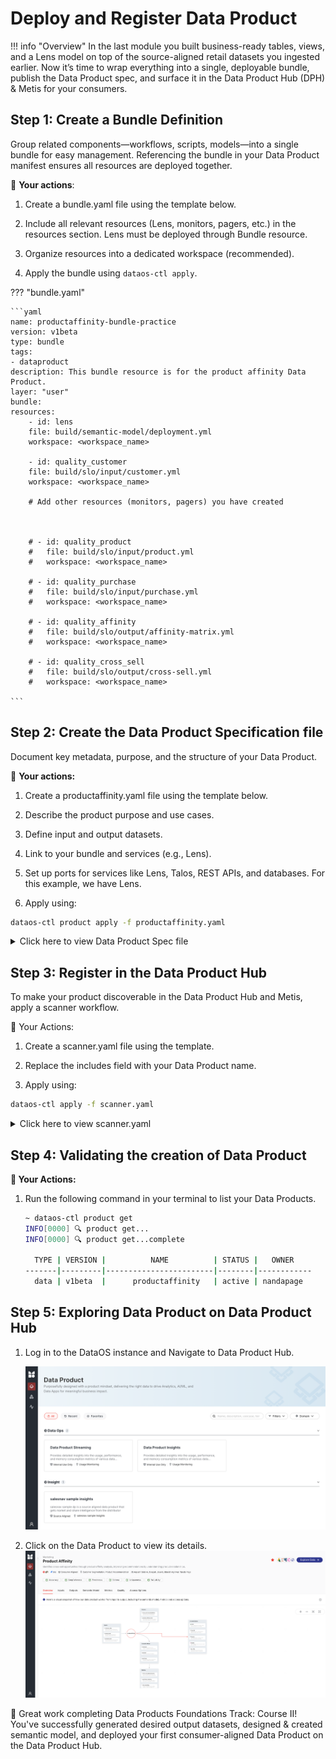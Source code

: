 # Deploy and Register Data Product

!!! info "Overview"
    In the last module you built business-ready tables, views, and a Lens model on top of the source-aligned retail datasets you ingested earlier.
Now it’s time to wrap everything into a single, deployable bundle, publish the Data Product spec, and surface it in the Data Product Hub (DPH) & Metis for your consumers.

## Step 1: Create a Bundle Definition

Group related components—workflows, scripts, models—into a single bundle for easy management. Referencing the bundle in your Data Product manifest ensures all resources are deployed together.

🎯 **Your actions**:

1. Create a bundle.yaml file using the template below.

2. Include all relevant resources (Lens, monitors, pagers, etc.) in the resources section. Lens must be deployed through Bundle resource.

3. Organize resources into a dedicated workspace (recommended).

4. Apply the bundle using `dataos-ctl apply`.

??? "bundle.yaml"

    ```yaml
    name: productaffinity-bundle-practice
    version: v1beta
    type: bundle
    tags:
    - dataproduct
    description: This bundle resource is for the product affinity Data Product.
    layer: "user"
    bundle:
    resources:
        - id: lens
        file: build/semantic-model/deployment.yml
        workspace: <workspace_name>
        
        - id: quality_customer
        file: build/slo/input/customer.yml
        workspace: <workspace_name>
        
        # Add other resources (monitors, pagers) you have created
    

        
        # - id: quality_product
        #   file: build/slo/input/product.yml
        #   workspace: <workspace_name>

        # - id: quality_purchase
        #   file: build/slo/input/purchase.yml
        #   workspace: <workspace_name>
        
        # - id: quality_affinity
        #   file: build/slo/output/affinity-matrix.yml
        #   workspace: <workspace_name>

        # - id: quality_cross_sell
        #   file: build/slo/output/cross-sell.yml
        #   workspace: <workspace_name>

    ```
## Step 2: Create the Data Product Specification file

Document key metadata, purpose, and the structure of your Data Product.

🎯 **Your actions:**

1. Create a productaffinity.yaml file using the template below.

2. Describe the product purpose and use cases.

3. Define input and output datasets.

4. Link to your bundle and services (e.g., Lens).

5. Set up ports for services like Lens, Talos, REST APIs, and databases. For this example, we have Lens.

5. Apply using:

```bash
dataos-ctl product apply -f productaffinity.yaml
```
<details><summary>Click here to view Data Product Spec file</summary>

```yaml
name: productaffinity
version: v1beta
type: data
description: Analyzes product affinity to identify cross-sell opportunities.
tags:
  - DPDomain.Marketing
  - DPUsecase.Customer Segmentation
  - DPUsecase.Product Recommendation
  - DPTier.Consumer Aligned
v1beta:
  data:
    meta:
      title: Product Affinity xx
      #sourceCodeUrl: https://bitbucket.org/tmdc/product-affinity-training/src/main/
      #trackerUrl: https://rubikai.atlassian.net/browse/DPRB-65
    collaborators:
      - name: 
        description: owner
      - name: <dataos-id of user>
        description: developer
      - name: <dataos-id of user>
        description: consumer
      - name: <dataos-id of user>
        description: consumer
    resource:
      refType: dataos
      ref: bundle:v1beta:productaffinity-bundle
    inputs:
      - refType: dataos
        ref: dataset:postgresxx:public:customer_data

      - refType: dataos
        ref: dataset:postgresxx:public:purchase_data

      - refType: dataos
        ref: dataset:postgresxx:public:product_data

    outputs:
      - refType: dataos
        ref: dataset:lakehouse:crm_data:product_affinity_matrix

      - refType: dataos
        ref: dataset:lakehouse:crm_data:cross_sell_recommendations

    ports:
      lens:
        ref: lens:v1alpha:productaffinity-xx:public
        refType: dataos

      # talos:
      #   - ref: service:v1:product-affinity-api:public
      #     refType: dataos
```

</details>

## Step 3: Register in the Data Product Hub

To make your product discoverable in the Data Product Hub and Metis, apply a scanner workflow.

🎯 Your Actions:

1. Create a scanner.yaml file using the template.

2. Replace the includes field with your Data Product name.

3. Apply using:

```bash
dataos-ctl apply -f scanner.yaml
```
<details><summary> Click here to view scanner.yaml</summary>

```yaml
version: v1
name: scan-data-product-xx
type: workflow
description: Registers the Data Product in the Data Product Hub.
workflow:
  dag:
    - name: scan-data-product-job
      description: Scans and registers the Data Product.
      spec:
        tags:
          - scanner2
        stack: scanner:2.0
        compute: runnable-default
        stackSpec:
          type: data-product
          sourceConfig:
            config:
              type: DataProduct
              markDeletedDataProducts: true
              dataProductFilterPattern:
                includes:
                 - productaffinity # Data Product details
```
</details>

## Step 4: Validating the creation of Data Product

**🎯 Your Actions:**

1. Run the following command in your terminal to list your Data Products.
    
    ```bash
    ~ dataos-ctl product get
    INFO[0000] 🔍 product get...                             
    INFO[0000] 🔍 product get...complete                     
    
      TYPE | VERSION |          NAME          | STATUS |   OWNER    
    -------|---------|------------------------|--------|------------
      data | v1beta  |      productaffinity   | active | nandapage  
    ```
    
## Step 5: Exploring Data Product on Data Product Hub

1. Log in to the DataOS instance and Navigate to Data Product Hub.
    
    ![dp_on_dph.png](/learn/dp_foundations2_learn_track/deploy_sm/productaffinity.png)
    
2. Click on the Data Product to view its details.
    ![dp_on_dph.png](/learn/dp_foundations2_learn_track/deploy_sm/productaffinity_details.png)

<aside class="callout">
🎯 Great work completing Data Products Foundations Track: Course II! You've successfully generated desired output datasets, designed & created semantic model, and deployed your first consumer-aligned Data Product on the Data Product Hub.
</aside>